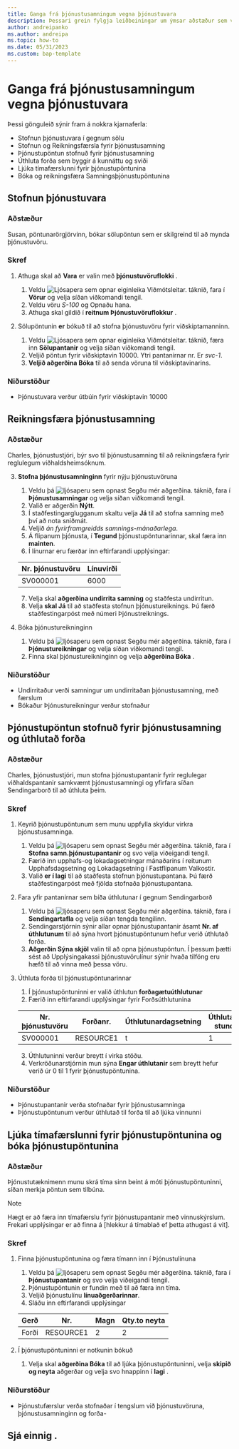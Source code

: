 ```yaml
---
title: Ganga frá þjónustusamningum vegna þjónustuvara
description: Þessari grein fylgja leiðbeiningar um ýmsar aðstæður sem varða þjónustuliði og samninga.
author: andreipanko
ms.author: andreipa
ms.topic: how-to
ms.date: 05/31/2023
ms.custom: bap-template
---
```


# <a name="walkthrough-of-service-contracts-for-service-items"></a>Ganga frá þjónustusamningum vegna þjónustuvara

Þessi gönguleið sýnir fram á nokkra kjarnaferla:

- Stofnun þjónustuvara í gegnum sölu
- Stofnun og Reikningsfærsla fyrir þjónustusamning
- Þjónustupöntun stofnuð fyrir þjónustusamning
- Úthluta forða sem byggir á kunnáttu og sviði
- Ljúka tímafærslunni fyrir þjónustupöntunina
- Bóka og reikningsfæra Samningsþjónustupöntunina

## <a name="creation-of-service-items"></a>Stofnun þjónustuvara

### <a name="scenario"></a>Aðstæður

Susan, pöntunarörgjörvinn, bókar sölupöntun sem er skilgreind til að mynda þjónustuvöru.  

### <a name="steps"></a>Skref

1. Athuga skal að  **Vara**  er valin með  **þjónustuvöruflokki** .
   
    1. Veldu ![Ljósapera sem opnar eiginleika Viðmótsleitar.](../../media/ui-search/search_small.png "Segðu mér hvað þú vilt gera") táknið, fara í **Vörur** og velja síðan viðkomandi tengil.  
    2. Veldu vöru  *S-100*  og Opnaðu hana.
    3. Athuga skal gildið í  **reitnum Þjónustuvöruflokkur** .
       
2. Sölupöntunin  **er**  bókuð til að stofna þjónustuvöru fyrir viðskiptamanninn.  

    1. Veldu ![Ljósapera sem opnar eiginleika Viðmótsleitar.](../../media/ui-search/search_small.png "Segðu mér hvað þú vilt gera") táknið, færa inn **Sölupantanir** og velja síðan viðkomandi tengil.  
    2. Veljið pöntun fyrir viðskiptavin 10000. Ytri pantanirnar nr. Er  *svc-1*.
    3.  **Veljið aðgerðina Bóka**  til að senda vöruna til viðskiptavinarins.

### <a name="results"></a>Niðurstöður

- Þjónustuvara verður útbúin fyrir viðskiptavin 10000

## <a name="invoicing-a-service-contract"></a>Reikningsfæra þjónustusamning

### <a name="scenario-1"></a>Aðstæður

Charles, þjónustustjóri, býr svo til þjónustusamning til að reikningsfæra fyrir reglulegum viðhaldsheimsóknum.

3.  **Stofna þjónustusamninginn**  fyrir nýju þjónustuvöruna
    1. Veldu þá  ![ljósaperu sem opnast Segðu mér aðgerðina.](../../media/ui-search/search_small.png "Segðu mér hvað þú vilt gera") táknið, fara í **Þjónustusamningar** og velja síðan viðkomandi tengil.
    2. Valið er aðgerðin **Nýtt**.  
    3. Í staðfestingarglugganum skaltu velja  **Já**  til að stofna samning með því að nota sniðmát. 
    4. Veljið  *án fyrirframgreidds samnings-mánaðarlega*.
    5. Á flipanum þjónusta, í  **Tegund** þjónustupöntunarinnar, skal færa inn  **mainten**.
    6. Í línurnar eru færðar inn eftirfarandi upplýsingar:

    |Nr. þjónustuvöru|Línuvirði|  
    |----------------|----------|  
    |SV000001|6000|

    7. Velja skal  **aðgerðina undirrita samning**  og staðfesta undirritun.
    8. Velja  **skal Já**  til að staðfesta stofnun þjónustureiknings. Þú færð staðfestingarpóst með númeri Þjónustreiknings.

3. Bóka þjónustureikninginn
   1. Veldu þá  ![ljósaperu sem opnast Segðu mér aðgerðina.](../../media/ui-search/search_small.png "Segðu mér hvað þú vilt gera") táknið, fara í **Þjónustureikningar** og velja síðan viðkomandi tengil.
   2. Finna skal þjónustureikninginn og velja  **aðgerðina Bóka** .

### <a name="results-1"></a>Niðurstöður

- Undirritaður verði samningur um undirritaðan þjónustusamning, með færslum
- Bókaður Þjónustureikningur verður stofnaður

## <a name="creating-a-service-order-for-a-service-contract-and-assign-resources"></a>Þjónustupöntun stofnuð fyrir þjónustusamning og úthlutað forða

### <a name="scenario-2"></a>Aðstæður

Charles, þjónustustjóri, mun stofna þjónustupantanir fyrir reglulegar viðhaldspantanir samkvæmt þjónustusamningi og yfirfara síðan Sendingarborð til að úthluta þeim.

### <a name="steps-1"></a>Skref

1. Keyrið þjónustupöntunum sem munu uppfylla skyldur virkra þjónustusamninga.
   1. Veldu þá  ![ljósaperu sem opnast Segðu mér aðgerðina.](../../media/ui-search/search_small.png "Segðu mér hvað þú vilt gera") táknið, fara í **Stofna samn.þjónustupantanir** og svo velja viðeigandi tengil.
   2. Færið inn upphafs-og lokadagsetningar mánaðarins í reitunum Upphafsdagsetning og Lokadagsetning í Fastflipanum Valkostir.
   3. Valið  **er í lagi**  til að staðfesta stofnun þjónustupantana. Þú færð staðfestingarpóst með fjölda stofnaða þjónustupantana.

2. Fara yfir pantanirnar sem bíða úthlutunar í gegnum Sendingarborð
   1. Veldu þá  ![ljósaperu sem opnast Segðu mér aðgerðina.](../../media/ui-search/search_small.png "Segðu mér hvað þú vilt gera") táknið, fara í **Sendingartafla** og velja síðan tengda tengilinn.
   2. Sendingarstjórnin sýnir allar opnar þjónustupantanir ásamt  **Nr. af úthlutunum**  til að sýna hvort þjónustupöntunum hefur verið úthlutað forða.
   3.  **Aðgerðin Sýna skjöl**  valin til að opna þjónustupöntun.  Í þessum þætti sést að Upplýsingakassi þjónustuvörulínur sýnir hvaða tilföng eru hæfð til að vinna með þessa vöru.

3. Úthluta forða til þjónustupöntunarinnar
   1. Í þjónustupöntuninni er valið úthlutun **forðagætuúthlutunar**
   2. Færið inn eftirfarandi upplýsingar fyrir Forðsúthlutunina

    |Nr. þjónustuvöru|Forðanr.|Úthlutunardagsetning|Úthlutaðar stundir|
    |----------------|------------|---------------|---------------|  
    |SV000001|RESOURCE1|t|1|

    3. Úthlutuninni verður breytt í virka stöðu.
    4. Verkröðunarstjórnin mun sýna  **Engar úthlutanir**  sem breytt hefur verið úr 0 til 1 fyrir þjónustupöntunina.

### <a name="results-2"></a>Niðurstöður

- Þjónustupantanir verða stofnaðar fyrir þjónustusamninga
- Þjónustupöntunum verður úthlutað til forða til að ljúka vinnunni

## <a name="complete-the-time-entry-for-the-service-order-and-post-the-service-order"></a>Ljúka tímafærslunni fyrir þjónustupöntunina og bóka þjónustupöntunina

### <a name="scenario-3"></a>Aðstæður

Þjónustutæknimenn munu skrá tíma sinn beint á móti þjónustupöntuninni, síðan merkja pöntun sem tilbúna.

> [!NOTE]
> Hægt er að færa inn tímafærslu fyrir þjónustupantanir með vinnuskýrslum. Frekari upplýsingar er að finna á [hlekkur á tímablað ef þetta athugast á vit].

### <a name="steps-2"></a>Skref

1. Finna þjónustupöntunina og færa tímann inn í Þjónustulínuna
   1. Veldu þá  ![ljósaperu sem opnast Segðu mér aðgerðina.](../../media/ui-search/search_small.png "Segðu mér hvað þú vilt gera") táknið, fara í **Þjónustupantanir** og svo velja viðeigandi tengil.
   2. Þjónustupöntunin er fundin með til að færa inn tíma.
   3. Veljið þjónustulínu  **línuaðgerðarinnar**.
   4. Sláðu inn eftirfarandi upplýsingar

    |Gerð|Nr.|Magn|Qty.to neyta|
    |----|---|--------|--------|   
    |Forði|RESOURCE1|2|2|

2. Í þjónustupöntuninni er notkunin bókuð
   1. Velja skal  **aðgerðina Bóka**  til að ljúka þjónustupöntuninni, velja  **skipið og neyta**  aðgerðar og velja svo hnappinn í  **lagi** .

### <a name="results-3"></a>Niðurstöður

- Þjónustufærslur verða stofnaðar í tengslum við þjónustuvöruna, þjónustusamninginn og forða-

## <a name="see-also"></a>Sjá einnig .
